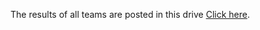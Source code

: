 The results of all teams are posted in this drive [Click here](https://drive.google.com/drive/folders/1o_yoM6rZ9JvAFgyNuO7uuT7TJLPQM7Sw?usp=sharing).